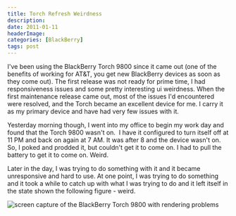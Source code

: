 ```yaml
---
title: Torch Refresh Weirdness
description: 
date: 2011-01-11
headerImage: 
categories: [BlackBerry]
tags: post
---
```


I've been using the BlackBerry Torch 9800 since it came out (one of the benefits of working for AT&T, you get new BlackBerry devices as soon as they come out). The first release was not ready for prime time, I had responsiveness issues and some pretty interesting ui weirdness. When the first maintenance release came out, most of the issues I'd encountered were resolved, and the Torch became an excellent device for me. I carry it as my primary device and have had very few issues with it.

Yesterday morning though, I went into my office to begin my work day and found that the Torch 9800 wasn't on.  I have it configured to turn itself off at 11 PM and back on again at 7 AM. It was after 8 and the device wasn't on. So, I poked and prodded it, but couldn't get it to come on. I had to pull the battery to get it to come on. Weird.

Later in the day, I was trying to do something with it and it became unresponsive and hard to use. At one point, I was trying to do something and it took a while to catch up with what I was trying to do and it left itself in the state shown the following figure - weird.

![screen capture of the BlackBerry Torch 9800 with rendering problems](/images/screenshot-jan1011-032943p.jpg "BlackBerry Torch 9800 Screen Weirdness")